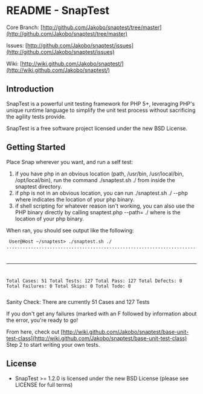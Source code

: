 README - SnapTest
=================

Core Branch:
[http://github.com/Jakobo/snaptest/tree/master](http://github.com/Jakobo/snaptest/tree/master)

Issues: [http://github.com/Jakobo/snaptest/issues](http://github.com/Jakobo/snaptest/issues)

Wiki:
[http://wiki.github.com/Jakobo/snaptest/](http://wiki.github.com/Jakobo/snaptest/)

Introduction
------------
SnapTest is a powerful unit testing framework for PHP 5+, leveraging PHP's unique runtime language to simplify the unit test process without sacrificing the agility tests provide.

SnapTest is a free software project licensed under the new BSD License.

Getting Started
---------------

Place Snap wherever you want, and run a self test:

   1. if you have php in an obvious location (path, /usr/bin, /usr/local/bin, /opt/local/bin), run the command ./snaptest.sh ./ from inside the snaptest directory.
   2. if php is not in an obvious location, you can run ./snaptest.sh ./ --php<path> where <path> indicates the location of your php binary.
   3. if shell scripting for whatever reason isn't working, you can also use the PHP binary directly by calling <php> snaptest.php --path=<php> ./ where <php> is the location of your php binary. 

When ran, you should see output like the following:

<code><pre>
User@Host ~/snaptest> ./snaptest.sh ./
...............................................................................................................................
______________________________________________________________________
Total Cases:    51
Total Tests:    127
Total Pass:     127
Total Defects:  0
Total Failures: 0
Total Skips:    0
Total Todo:     0
</pre></code>

Sanity Check: There are currently 51 Cases and 127 Tests

If you don't get any failures (marked with an F followed by information about the error, you're ready to go!

From here, check out [http://wiki.github.com/Jakobo/snaptest/base-unit-test-class](http://wiki.github.com/Jakobo/snaptest/base-unit-test-class) Step 2 to start writing your own tests.

License
-------
  * SnapTest >= 1.2.0 is licensed under the new BSD License (please see LICENSE for full terms)